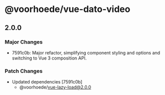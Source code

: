 # @voorhoede/vue-dato-video

## 2.0.0

### Major Changes

- 7591c0b: Major refactor, simplifying component styling and options and switching to Vue 3 composition API.

### Patch Changes

- Updated dependencies [7591c0b]
  - @voorhoede/vue-lazy-load@2.0.0
